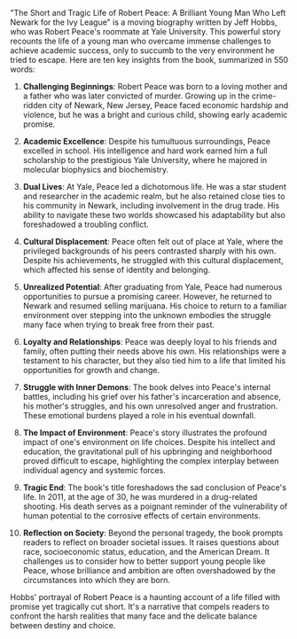 "The Short and Tragic Life of Robert Peace: A Brilliant Young Man Who Left Newark for the Ivy League" is a moving biography written by Jeff Hobbs, who was Robert Peace's roommate at Yale University. This powerful story recounts the life of a young man who overcame immense challenges to achieve academic success, only to succumb to the very environment he tried to escape. Here are ten key insights from the book, summarized in 550 words:

1. **Challenging Beginnings**: Robert Peace was born to a loving mother and a father who was later convicted of murder. Growing up in the crime-ridden city of Newark, New Jersey, Peace faced economic hardship and violence, but he was a bright and curious child, showing early academic promise.

2. **Academic Excellence**: Despite his tumultuous surroundings, Peace excelled in school. His intelligence and hard work earned him a full scholarship to the prestigious Yale University, where he majored in molecular biophysics and biochemistry.

3. **Dual Lives**: At Yale, Peace led a dichotomous life. He was a star student and researcher in the academic realm, but he also retained close ties to his community in Newark, including involvement in the drug trade. His ability to navigate these two worlds showcased his adaptability but also foreshadowed a troubling conflict.

4. **Cultural Displacement**: Peace often felt out of place at Yale, where the privileged backgrounds of his peers contrasted sharply with his own. Despite his achievements, he struggled with this cultural displacement, which affected his sense of identity and belonging.

5. **Unrealized Potential**: After graduating from Yale, Peace had numerous opportunities to pursue a promising career. However, he returned to Newark and resumed selling marijuana. His choice to return to a familiar environment over stepping into the unknown embodies the struggle many face when trying to break free from their past.

6. **Loyalty and Relationships**: Peace was deeply loyal to his friends and family, often putting their needs above his own. His relationships were a testament to his character, but they also tied him to a life that limited his opportunities for growth and change.

7. **Struggle with Inner Demons**: The book delves into Peace's internal battles, including his grief over his father's incarceration and absence, his mother's struggles, and his own unresolved anger and frustration. These emotional burdens played a role in his eventual downfall.

8. **The Impact of Environment**: Peace's story illustrates the profound impact of one's environment on life choices. Despite his intellect and education, the gravitational pull of his upbringing and neighborhood proved difficult to escape, highlighting the complex interplay between individual agency and systemic forces.

9. **Tragic End**: The book's title foreshadows the sad conclusion of Peace's life. In 2011, at the age of 30, he was murdered in a drug-related shooting. His death serves as a poignant reminder of the vulnerability of human potential to the corrosive effects of certain environments.

10. **Reflection on Society**: Beyond the personal tragedy, the book prompts readers to reflect on broader societal issues. It raises questions about race, socioeconomic status, education, and the American Dream. It challenges us to consider how to better support young people like Peace, whose brilliance and ambition are often overshadowed by the circumstances into which they are born.

Hobbs' portrayal of Robert Peace is a haunting account of a life filled with promise yet tragically cut short. It's a narrative that compels readers to confront the harsh realities that many face and the delicate balance between destiny and choice.